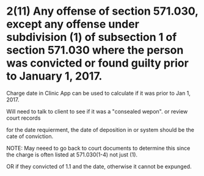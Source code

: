 # 2(11)  Any offense of section 571.030, except any offense under subdivision (1) of subsection 1 of section 571.030 where the person was convicted or found guilty prior to January 1, 2017.

Charge date in Clinic App can be used to calculate if it was prior to Jan 1, 2017.

Will need to talk to client to see if it was a "consealed wepon". or review court records

for the date requierment, the date of deposition in or system should be the cate of conviction.

NOTE: May neeed to go back to court documents to determine this since the charge is often listed at 571.030(1-4) not just (1).

OR if they convicted of 1.1 and the date, otherwise it cannot be expunged.


